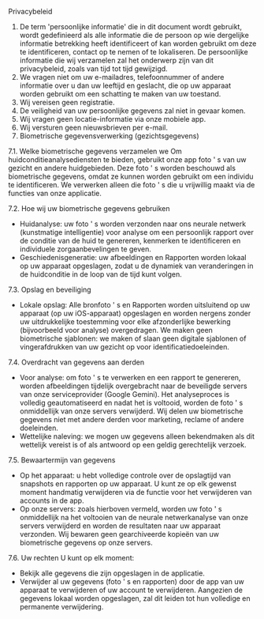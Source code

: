 Privacybeleid

1. De term 'persoonlijke informatie' die in dit document wordt gebruikt, wordt gedefinieerd als alle informatie die de persoon op wie dergelijke informatie betrekking heeft identificeert of kan worden gebruikt om deze te identificeren, contact op te nemen of te lokaliseren. De persoonlijke informatie die wij verzamelen zal het onderwerp zijn van dit privacybeleid, zoals van tijd tot tijd gewijzigd.
2. We vragen niet om uw e-mailadres, telefoonnummer of andere informatie over u dan uw leeftijd en geslacht, die op uw apparaat worden gebruikt om een schatting te maken van uw toestand.
3. Wij vereisen geen registratie.
4. De veiligheid van uw persoonlijke gegevens zal niet in gevaar komen.
5. Wij vragen geen locatie-informatie via onze mobiele app.
6. Wij versturen geen nieuwsbrieven per e-mail.
7. Biometrische gegevensverwerking (gezichtsgegevens)

7.1. Welke biometrische gegevens verzamelen we
Om huidconditieanalysediensten te bieden, gebruikt onze app foto ' s van uw gezicht en andere huidgebieden. Deze foto ' s worden beschouwd als biometrische gegevens, omdat ze kunnen worden gebruikt om een individu te identificeren. We verwerken alleen die foto ' s die u vrijwillig maakt via de functies van onze applicatie.

7.2. Hoe wij uw biometrische gegevens gebruiken
* Huidanalyse: uw foto ' s worden verzonden naar ons neurale netwerk (kunstmatige intelligentie) voor analyse om een persoonlijk rapport over de conditie van de huid te genereren, kenmerken te identificeren en individuele zorgaanbevelingen te geven.
* Geschiedenisgeneratie: uw afbeeldingen en Rapporten worden lokaal op uw apparaat opgeslagen, zodat u de dynamiek van veranderingen in de huidconditie in de loop van de tijd kunt volgen.

7.3. Opslag en beveiliging
* Lokale opslag: Alle bronfoto ' s en Rapporten worden uitsluitend op uw apparaat (op uw iOS-apparaat) opgeslagen en worden nergens zonder uw uitdrukkelijke toestemming voor elke afzonderlijke bewerking (bijvoorbeeld voor analyse) overgedragen.
 We maken geen biometrische sjablonen: we maken of slaan geen digitale sjablonen of vingerafdrukken van uw gezicht op voor identificatiedoeleinden.

7.4. Overdracht van gegevens aan derden
* Voor analyse: om foto ' s te verwerken en een rapport te genereren, worden afbeeldingen tijdelijk overgebracht naar de beveiligde servers van onze serviceprovider (Google Gemini). Het analyseproces is volledig geautomatiseerd en nadat het is voltooid, worden de foto ' s onmiddellijk van onze servers verwijderd. Wij delen uw biometrische gegevens niet met andere derden voor marketing, reclame of andere doeleinden.
* Wettelijke naleving: we mogen uw gegevens alleen bekendmaken als dit wettelijk vereist is of als antwoord op een geldig gerechtelijk verzoek.

7.5. Bewaartermijn van gegevens
* Op het apparaat: u hebt volledige controle over de opslagtijd van snapshots en rapporten op uw apparaat. U kunt ze op elk gewenst moment handmatig verwijderen via de functie voor het verwijderen van accounts in de app.
* Op onze servers: zoals hierboven vermeld, worden uw foto ' s onmiddellijk na het voltooien van de neurale netwerkanalyse van onze servers verwijderd en worden de resultaten naar uw apparaat verzonden. Wij bewaren geen gearchiveerde kopieën van uw biometrische gegevens op onze servers.

7.6. Uw rechten
U kunt op elk moment:
* Bekijk alle gegevens die zijn opgeslagen in de applicatie.
* Verwijder al uw gegevens (foto ' s en rapporten) door de app van uw apparaat te verwijderen of uw account te verwijderen. Aangezien de gegevens lokaal worden opgeslagen, zal dit leiden tot hun volledige en permanente verwijdering.
